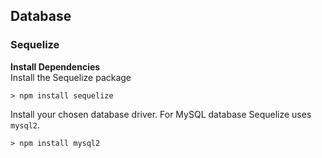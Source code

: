 ## Database

### Sequelize
__Install Dependencies__   
Install the Sequelize package  
```
> npm install sequelize
```
Install your chosen database driver. For MySQL database Sequelize uses `mysql2`.  
```
> npm install mysql2
```
